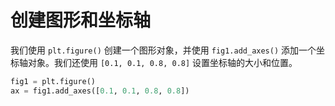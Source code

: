 # 创建图形和坐标轴

我们使用 `plt.figure()` 创建一个图形对象，并使用 `fig1.add_axes()` 添加一个坐标轴对象。我们还使用 `[0.1, 0.1, 0.8, 0.8]` 设置坐标轴的大小和位置。

```python
fig1 = plt.figure()
ax = fig1.add_axes([0.1, 0.1, 0.8, 0.8])
```
